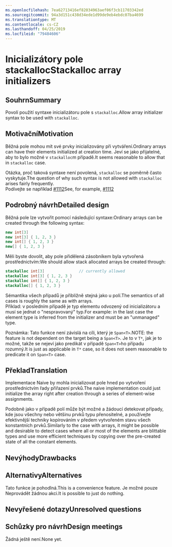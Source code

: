 ```yaml
---
ms.openlocfilehash: 7ea62713416ef82034963aef06f3cb11703342ed
ms.sourcegitcommit: 94a3d151c438d34ede1d99de9eb4ebdc07ba4699
ms.translationtype: MT
ms.contentlocale: cs-CZ
ms.lasthandoff: 04/25/2019
ms.locfileid: "79484606"
---
```

# <a name="stackalloc-array-initializers"></a><span data-ttu-id="17859-101">Inicializátory pole stackalloc</span><span class="sxs-lookup"><span data-stu-id="17859-101">Stackalloc array initializers</span></span>

## <a name="summary"></a><span data-ttu-id="17859-102">Souhrn</span><span class="sxs-lookup"><span data-stu-id="17859-102">Summary</span></span>
[summary]: #summary

<span data-ttu-id="17859-103">Povolí použití syntaxe inicializátoru pole s `stackalloc`.</span><span class="sxs-lookup"><span data-stu-id="17859-103">Allow array initializer syntax to be used with `stackalloc`.</span></span>

## <a name="motivation"></a><span data-ttu-id="17859-104">Motivační</span><span class="sxs-lookup"><span data-stu-id="17859-104">Motivation</span></span>
[motivation]: #motivation

<span data-ttu-id="17859-105">Běžná pole mohou mít své prvky inicializovány při vytváření.</span><span class="sxs-lookup"><span data-stu-id="17859-105">Ordinary arrays can have their elements initialized at creation time.</span></span> <span data-ttu-id="17859-106">Jeví se jako přijatelné, aby to bylo možné v `stackalloc`m případě.</span><span class="sxs-lookup"><span data-stu-id="17859-106">It seems reasonable to allow that in `stackalloc` case.</span></span>

<span data-ttu-id="17859-107">Otázka, proč taková syntaxe není povolená, `stackalloc` se poměrně často vyskytuje.</span><span class="sxs-lookup"><span data-stu-id="17859-107">The question of why such syntax is not allowed with `stackalloc` arises fairly frequently.</span></span>  
<span data-ttu-id="17859-108">Podívejte se například [#1112](https://github.com/dotnet/csharplang/issues/1112)</span><span class="sxs-lookup"><span data-stu-id="17859-108">See, for example, [#1112](https://github.com/dotnet/csharplang/issues/1112)</span></span>

## <a name="detailed-design"></a><span data-ttu-id="17859-109">Podrobný návrh</span><span class="sxs-lookup"><span data-stu-id="17859-109">Detailed design</span></span>

<span data-ttu-id="17859-110">Běžná pole lze vytvořit pomocí následující syntaxe:</span><span class="sxs-lookup"><span data-stu-id="17859-110">Ordinary arrays can be created through the following syntax:</span></span>

```csharp
new int[3]
new int[3] { 1, 2, 3 }
new int[] { 1, 2, 3 }
new[] { 1, 2, 3 }
```

<span data-ttu-id="17859-111">Měli byste dovolit, aby pole přidělená zásobníkem byla vytvořená prostřednictvím:</span><span class="sxs-lookup"><span data-stu-id="17859-111">We should allow stack allocated arrays be created through:</span></span>  

```csharp
stackalloc int[3]               // currently allowed
stackalloc int[3] { 1, 2, 3 }
stackalloc int[] { 1, 2, 3 }
stackalloc[] { 1, 2, 3 }
```

<span data-ttu-id="17859-112">Sémantika všech případů je přibližně stejná jako u polí.</span><span class="sxs-lookup"><span data-stu-id="17859-112">The semantics of all cases is roughly the same as with arrays.</span></span>  
<span data-ttu-id="17859-113">Příklad: v posledním případě je typ elementu odvozený od inicializátoru a musí se jednat o "nespravovaný" typ.</span><span class="sxs-lookup"><span data-stu-id="17859-113">For example: in the last case the element type is inferred from the initializer and must be an "unmanaged" type.</span></span>

<span data-ttu-id="17859-114">Poznámka: Tato funkce není závislá na cíli, který je `Span<T>`.</span><span class="sxs-lookup"><span data-stu-id="17859-114">NOTE: the feature is not dependent on the target being a `Span<T>`.</span></span> <span data-ttu-id="17859-115">Je to v `T*`, jak je to možné, takže se nejeví jako predikát v případě `Span<T>`ho případu rozumný.</span><span class="sxs-lookup"><span data-stu-id="17859-115">It is just as applicable in `T*` case, so it does not seem reasonable to predicate it on `Span<T>` case.</span></span>  

## <a name="translation"></a><span data-ttu-id="17859-116">Překlad</span><span class="sxs-lookup"><span data-stu-id="17859-116">Translation</span></span>

<span data-ttu-id="17859-117">Implementace Naive by mohla inicializovat pole hned po vytvoření prostřednictvím řady přiřazení prvků.</span><span class="sxs-lookup"><span data-stu-id="17859-117">The naive implementation could just initialize the array right after creation through a series of element-wise assignments.</span></span>  

<span data-ttu-id="17859-118">Podobně jako v případě polí může být možné a žádoucí detekovat případy, kde jsou všechny nebo většinu prvků typu přenositelné, a používejte efektivnější techniky kopírováním v předem vytvořeném stavu všech konstantních prvků.</span><span class="sxs-lookup"><span data-stu-id="17859-118">Similarly to the case with arrays, it might be possible and desirable to detect cases where all or most of the elements are blittable types and use more efficient techniques by copying over the pre-created state of all the constant elements.</span></span> 

## <a name="drawbacks"></a><span data-ttu-id="17859-119">Nevýhody</span><span class="sxs-lookup"><span data-stu-id="17859-119">Drawbacks</span></span>
[drawbacks]: #drawbacks

## <a name="alternatives"></a><span data-ttu-id="17859-120">Alternativy</span><span class="sxs-lookup"><span data-stu-id="17859-120">Alternatives</span></span>
[alternatives]: #alternatives

<span data-ttu-id="17859-121">Tato funkce je pohodlná.</span><span class="sxs-lookup"><span data-stu-id="17859-121">This is a convenience feature.</span></span> <span data-ttu-id="17859-122">Je možné pouze Neprovádět žádnou akci.</span><span class="sxs-lookup"><span data-stu-id="17859-122">It is possible to just do nothing.</span></span>

## <a name="unresolved-questions"></a><span data-ttu-id="17859-123">Nevyřešené dotazy</span><span class="sxs-lookup"><span data-stu-id="17859-123">Unresolved questions</span></span>
[unresolved]: #unresolved-questions

## <a name="design-meetings"></a><span data-ttu-id="17859-124">Schůzky pro návrh</span><span class="sxs-lookup"><span data-stu-id="17859-124">Design meetings</span></span>

<span data-ttu-id="17859-125">Žádná ještě není.</span><span class="sxs-lookup"><span data-stu-id="17859-125">None yet.</span></span> 

